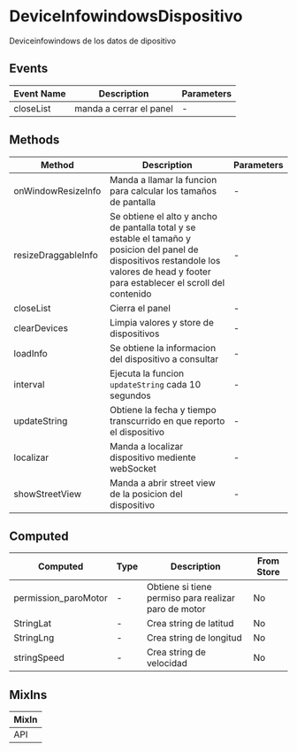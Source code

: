 # DeviceInfowindowsDispositivo

Deviceinfowindows de los datos de dipositivo

## Events

<!-- @vuese:DeviceInfowindowsDispositivo:events:start -->
|Event Name|Description|Parameters|
|---|---|---|
|closeList|manda a cerrar el panel|-|

<!-- @vuese:DeviceInfowindowsDispositivo:events:end -->


## Methods

<!-- @vuese:DeviceInfowindowsDispositivo:methods:start -->
|Method|Description|Parameters|
|---|---|---|
|onWindowResizeInfo|Manda a llamar la funcion para calcular los tamaños de pantalla|-|
|resizeDraggableInfo|Se obtiene el alto y ancho de pantalla total y se estable el tamaño y posicion del panel de dispositivos restandole los valores de head y footer para establecer el scroll del contenido|-|
|closeList|Cierra el panel|-|
|clearDevices|Limpia valores y store de dispositivos|-|
|loadInfo|Se obtiene la informacion del dispositivo a consultar|-|
|interval|Ejecuta la funcion `updateString` cada 10 segundos|-|
|updateString|Obtiene la fecha y tiempo transcurrido en que reporto el dispositivo|-|
|localizar|Manda a localizar dispositivo mediente webSocket|-|
|showStreetView|Manda a abrir street view de la posicion del dispositivo|-|

<!-- @vuese:DeviceInfowindowsDispositivo:methods:end -->


## Computed

<!-- @vuese:DeviceInfowindowsDispositivo:computed:start -->
|Computed|Type|Description|From Store|
|---|---|---|---|
|permission_paroMotor|-|Obtiene si tiene permiso para realizar paro de motor|No|
|StringLat|-|Crea string de latitud|No|
|StringLng|-|Crea string de longitud|No|
|stringSpeed|-|Crea string de velocidad|No|

<!-- @vuese:DeviceInfowindowsDispositivo:computed:end -->


## MixIns

<!-- @vuese:DeviceInfowindowsDispositivo:mixIns:start -->
|MixIn|
|---|
|API|

<!-- @vuese:DeviceInfowindowsDispositivo:mixIns:end -->


